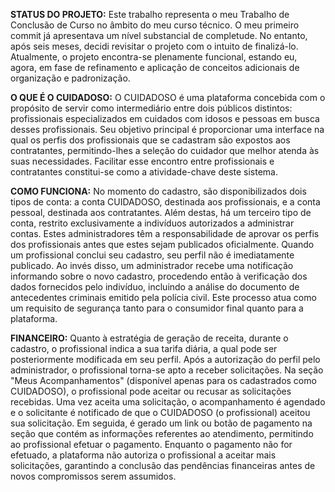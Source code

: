 **STATUS DO PROJETO:**
Este trabalho representa o meu Trabalho de Conclusão de Curso no âmbito do meu curso técnico. O meu primeiro commit já apresentava um nível substancial de completude. No entanto, após seis meses, decidi revisitar o projeto com o intuito de finalizá-lo. Atualmente, o projeto encontra-se plenamente funcional, estando eu, agora, em fase de refinamento e aplicação de conceitos adicionais de organização e padronização.

**O QUE É O CUIDADOSO:**
O CUIDADOSO é uma plataforma concebida com o propósito de servir como intermediário entre dois públicos distintos: profissionais especializados em cuidados com idosos e pessoas em busca desses profissionais. Seu objetivo principal é proporcionar uma interface na qual os perfis dos profissionais que se cadastram são expostos aos contratantes, permitindo-lhes a seleção do cuidador que melhor atenda às suas necessidades. Facilitar esse encontro entre profissionais e contratantes constitui-se como a atividade-chave deste sistema.

**COMO FUNCIONA:**
No momento do cadastro, são disponibilizados dois tipos de conta: a conta CUIDADOSO, destinada aos profissionais, e a conta pessoal, destinada aos contratantes. Além destas, há um terceiro tipo de conta, restrito exclusivamente a indivíduos autorizados a administrar contas. Estes administradores têm a responsabilidade de aprovar os perfis dos profissionais antes que estes sejam publicados oficialmente. Quando um profissional conclui seu cadastro, seu perfil não é imediatamente publicado. Ao invés disso, um administrador recebe uma notificação informando sobre o novo cadastro, procedendo então à verificação dos dados fornecidos pelo indivíduo, incluindo a análise do documento de antecedentes criminais emitido pela polícia civil. Este processo atua como um requisito de segurança tanto para o consumidor final quanto para a plataforma.

**FINANCEIRO:**
Quanto à estratégia de geração de receita, durante o cadastro, o profissional indica a sua tarifa diária, a qual pode ser posteriormente modificada em seu perfil. Após a autorização do perfil pelo administrador, o profissional torna-se apto a receber solicitações. Na seção "Meus Acompanhamentos" (disponível apenas para os cadastrados como CUIDADOSO), o profissional pode aceitar ou recusar as solicitações recebidas. Uma vez aceita uma solicitação, o acompanhamento é agendado e o solicitante é notificado de que o CUIDADOSO (o profissional) aceitou sua solicitação. Em seguida, é gerado um link ou botão de pagamento na seção que contém as informações referentes ao atendimento, permitindo ao profissional efetuar o pagamento. Enquanto o pagamento não for efetuado, a plataforma não autoriza o profissional a aceitar mais solicitações, garantindo a conclusão das pendências financeiras antes de novos compromissos serem assumidos.